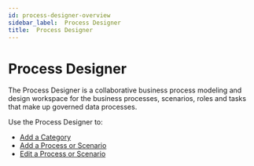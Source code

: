```yaml
---
id: process-designer-overview
sidebar_label:  Process Designer
title:  Process Designer
---
```


# Process Designer

The Process Designer is a collaborative business process modeling and design workspace for the business processes, scenarios, roles and tasks that make up governed data processes.

Use the Process Designer to:

  - [Add a Category](add-a-category.md)
  - [Add a Process or Scenario](Add_a_Process_or_Scenario.md)
  - [Edit a Process or Scenario](edit-a-process-or-scenario.md)

